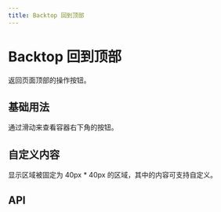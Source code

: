 ```yaml
---
title: Backtop 回到顶部
---
```


# Backtop 回到顶部

<leadInto name="KBacktop" />

返回页面顶部的操作按钮。

## 基础用法

通过滑动来查看容器右下角的按钮。

<demo path="./def.vue" />

## 自定义内容

显示区域被固定为 40px * 40px 的区域，其中的内容可支持自定义。

<demo path="./customBacktop.vue" />

## API

<API src="./backtop.json" lang="zh"></API>